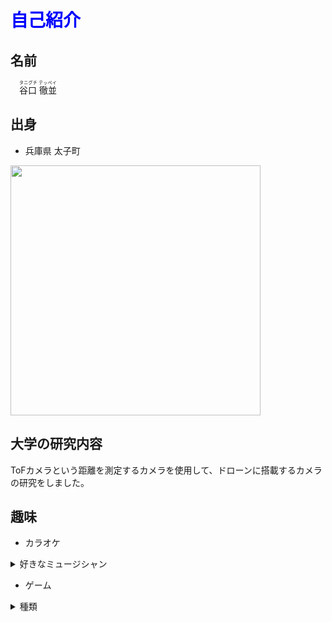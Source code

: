 # **<span style="color: blue; ">自己紹介</span>**
## 名前
 　<ruby>谷口 徹並<rp>（</rp><rt>タニグチ テッペイ</rt><rp>）</rp></ruby>
## 出身
* 兵庫県 太子町  


<img src="https://japan-img.com/data/area30/type1/map035.png" width="400px">


## 大学の研究内容
ToFカメラという距離を測定するカメラを使用して、ドローンに搭載するカメラの研究をしました。
## 趣味
* カラオケ  
<details><Summary>好きなミュージシャン</Summary>
Vaundy　Mrs. GREEN APPLE　米津玄師<br>
</details>


* ゲーム  
<details><Summary>種類</Summary>
スプラトゥーン<br>
<img src="https://www.nintendo.com/jp/switch/av5ja/assets/images/index/pc/movie/img_intro.jpg" width="400px"><br>
</details>